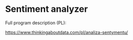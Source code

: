 # Sentiment analyzer

Full program description (PL):

https://www.thinkingaboutdata.com/pl/analiza-sentymentu/ 
